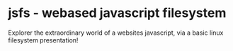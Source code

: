# jsfs - webased javascript filesystem
Explorer the extraordinary world of a websites javascript, via a basic linux filesystem presentation!
